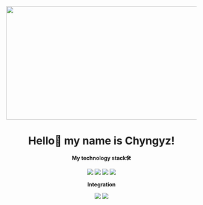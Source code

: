 <div>
  <img src"![Uploading 1562004081_GlumCharmingKatydid-size_restricted.gif…]()
"/>
</div>
<div align="center">
  <img height="300" width="600" src="https://user-images.githubusercontent.com/74038190/225813708-98b745f2-7d22-48cf-9150-083f1b00d6c9.gif"  />
 <h1>Hello👋 my name is Chyngyz!</h1>



  
 <p><strong>My technology stack🛠</strong></p>  <img src="https://img.shields.io/badge/HTML-black?style=for-the-badge&logo=HTML5&logoColor=ЦВЕТ ЛОГОТИПА"/> <img src="https://img.shields.io/badge/CSS-black?style=for-the-badge&logo=CSS3&logoColor=blue"/> <img src="https://img.shields.io/badge/JavaScript-black?style=for-the-badge&logo=JavaScript&logoColor=yellow"/> <img src="https://img.shields.io/badge/React-black?style=for-the-badge&logo=React&logoColor=blue"/>



  <p><strong>Integration</strong></p>  <a href='https://t.me/Chykyyyy'><img src="https://img.shields.io/badge/Telegram-black?style=for-the-badge&logo=Telegram&logoColor=ЦВЕТ ЛОГОТИПА"/></a>  <a href='https://steamcommunity.com/profiles/76561199712243874/'><img src="https://img.shields.io/badge/Steam-black?style=for-the-badge&logo=Steam&logoColor=blue"/></a>
  
</div>


